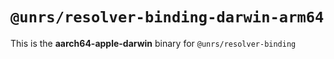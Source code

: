 # `@unrs/resolver-binding-darwin-arm64`

This is the **aarch64-apple-darwin** binary for `@unrs/resolver-binding`
